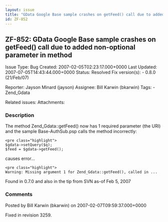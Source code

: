 ```yaml
---
layout: issue
title: "GData Google Base sample crashes on getFeed() call due to added non-optional parameter in method"
id: ZF-852
---
```


ZF-852: GData Google Base sample crashes on getFeed() call due to added non-optional parameter in method
--------------------------------------------------------------------------------------------------------

 Issue Type: Bug Created: 2007-02-05T02:23:17.000+0000 Last Updated: 2007-07-05T14:43:44.000+0000 Status: Resolved Fix version(s): - 0.8.0 (21/Feb/07)
 
 Reporter:  Jayson Minard (jayson)  Assignee:  Bill Karwin (bkarwin)  Tags: - Zend\_Gdata
 
 Related issues: 
 Attachments: 
### Description

The method Zend\_Gdata::getFeed() now has 1 required parameter (the URI) and the sample Base-AuthSub.psp calls the method incorrectly:

 
    <pre class="highlight">
    $gdata->setQuery($q);
    $feed = $gdata->getFeed();


causes error...

 
    <pre class="highlight">
    Warning: Missing argument 1 for Zend_Gdata::getFeed(), called in ...


Found in 0.7.0 and also in the tip from SVN as-of Feb 5, 2007

 

 

### Comments

Posted by Bill Karwin (bkarwin) on 2007-02-07T09:59:37.000+0000

Fixed in revision 3259.

 

 